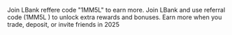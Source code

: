 Join LBank reffere code "1MM5L" to earn more.
Join LBank and use referral code (1MM5L ) to unlock extra rewards and bonuses.
Earn more when you trade, deposit, or invite friends in 2025

